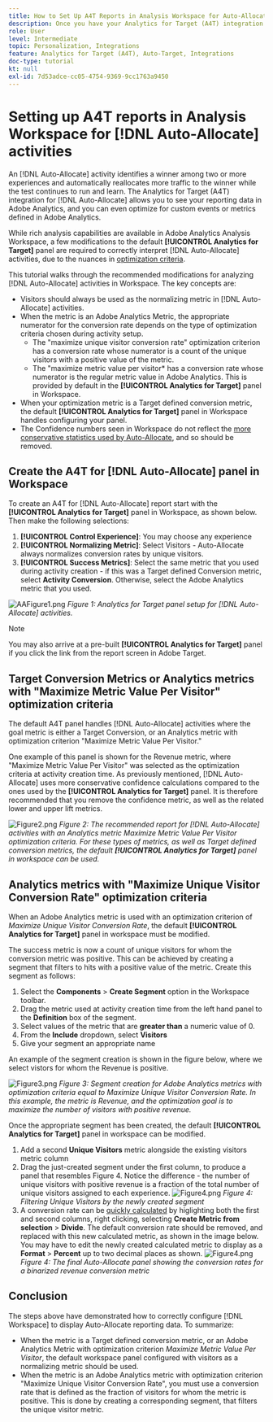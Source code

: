 ```yaml
---
title: How to Set Up A4T Reports in Analysis Workspace for Auto-Allocate Activities
description: Once you have your Analytics for Target (A4T) integration in place and you are running Auto-Allocate activities, how can you ensure you are interpreting results correctly? Follow these steps to configure A4T reports in Analysis Workspace to get expected results when running Auto-Allocate activities.
role: User
level: Intermediate
topic: Personalization, Integrations
feature: Analytics for Target (A4T), Auto-Target, Integrations
doc-type: tutorial
kt: null
exl-id: 7d53adce-cc05-4754-9369-9cc1763a9450
---
```

# Setting up A4T reports in Analysis Workspace for [!DNL Auto-Allocate] activities

An [!DNL Auto-Allocate] activity identifies a winner among two or more experiences and automatically reallocates more traffic to the winner while the test continues to run and learn. The Analytics for Target (A4T) integration for [!DNL Auto-Allocate] allows you to see your reporting data in Adobe Analytics, and you can even optimize for custom events or metrics defined in Adobe Analytics. 

While rich analysis capabilities are available in Adobe Analytics Analysis Workspace, a few modifications to the default **[!UICONTROL Analytics for Target]** panel are required to correctly interpret [!DNL Auto-Allocate] activities, due to the nuances in [optimization criteria](https://experienceleague.adobe.com/docs/target/using/integrate/a4t/a4t-at-aa.html?lang=en#supported). 

This tutorial walks through the recommended modifications for analyzing [!DNL Auto-Allocate] activities in Workspace. The key concepts are: 

* Visitors should always be used as the normalizing metric in [!DNL Auto-Allocate] activities.
* When the metric is an Adobe Analytics Metric, the appropriate numerator for the conversion rate depends on the type of optimization criteria chosen during activity setup.
  * The "maximize unique visitor conversion rate" optimization criterion has a conversion rate whose numerator is a count of the unique visitors with a positive value of the metric. 
  * The "maximize metric value per visitor* has a conversion rate whose numerator is the regular metric value in Adobe Analytics. This is provided by default in the **[!UICONTROL Analytics for Target]** panel in Workspace.
* When your optimization metric is a Target defined conversion metric, the default **[!UICONTROL Analytics for Target]** panel in Workspace handles configuring your panel. 
* The Confidence numbers seen in Workspace do not reflect the [more conservative statistics used by Auto-Allocate](https://experienceleague.adobe.com/docs/target/using/activities/auto-allocate/automated-traffic-allocation.html?lang=en#section_98388996F0584E15BF3A99C57EEB7629), and so should be removed. 


## Create the A4T for [!DNL Auto-Allocate] panel in Workspace

To create an A4T for [!DNL Auto-Allocate] report start with the **[!UICONTROL Analytics for Target]** panel in Workspace, as shown below. Then make the following selections:

1. **[!UICONTROL Control Experience]**: You may choose any experience
2. **[!UICONTROL Normalizing Metric]**: Select Visitors - Auto-Allocate always normalizes conversion rates by unique visitors.
3. **[!UICONTROL Success Metrics]**: Select the same metric that you used during activity creation - if this was a Target defined Conversion metric, select **Activity Conversion**. Otherwise, select the Adobe Analytics metric that you used.

![AAFigure1.png](assets/AAFigure1.png)
*Figure 1: Analytics for Target  panel setup for [!DNL Auto-Allocate] activities.*

>[!NOTE]
>
> You may also arrive at a pre-built **[!UICONTROL Analytics for Target]** panel if you click the link from the report screen in Adobe Target.

## Target Conversion Metrics or Analytics metrics with "Maximize Metric Value Per Visitor" optimization criteria

The default A4T panel handles [!DNL Auto-Allocate] activities where the goal metric is either a Target Conversion, or an Analytics metric with optimization criterion "Maximize Metric Value Per Visitor." 

One example of this panel is shown for the Revenue metric, where "Maximize Metric Value Per Visitor" was selected as the optimization criteria at activity creation time. As previously mentioned, [!DNL Auto-Allocate] uses more conservative confidence calculations compared to the ones used by the **[!UICONTROL Analytics for Target]** panel. It is therefore recommended that you remove the confidence metric, as well as the related lower and upper lift metrics.  

![Figure2.png](assets/AAFigure2.png)
*Figure 2: The recommended report for [!DNL Auto-Allocate] activities with an Analytics metric Maximize Metric Value Per Visitor optimization criteria. For these types of metrics, as well as Target defined conversion metrics, the default  **[!UICONTROL Analytics for Target]** panel in workspace can be used.* 


## Analytics metrics with "Maximize Unique Visitor Conversion Rate" optimization criteria

When an Adobe Analytics metric is used with an optimization criterion of *Maximize Unique Visitor Conversion Rate*, the default **[!UICONTROL Analytics for Target]** panel in workspace must be modified. 

The success metric is now a count of unique visitors for whom the conversion metric was positive. This can be achieved by creating a segment that filters to hits with a positive value of the metric. Create this segment as follows:

1. Select the **Components** > **Create Segment** option in the Workspace toolbar.
1. Drag the metric used at activity creation time from the left hand panel to the **Definition** box of the segment.
1. Select values of the metric that are **greater than** a numeric value of 0. 
1. From the **Include** dropdown, select **Visitors**
1. Give your segment an appropriate name

An example of the segment creation is shown in the figure below, where we select vistors for whom the Revenue is positive. 

![Figure3.png](assets/AAFigure3.png)
*Figure 3: Segment creation for Adobe Analytics metrics with optimization criteria equal to Maximize Unique Visitor Conversion Rate. In this example, the metric is Revenue, and the optimization goal is to maximize the number of visitors with positive revenue.*

Once the appropriate segment has been created, the default  **[!UICONTROL Analytics for Target]** panel in workspace can be modified. 

1. Add a second **Unique Visitors** metric alongside the existing visitors metric column
2. Drag the just-created segment under the first column, to produce a panel that resembles Figure 4. Notice the difference - the number of unique visitors with positive revenue is a fraction of the total number of unique visitors assigned to each experience.
![Figure4.png](assets/AAFigure4.png)
*Figure 4: Filtering Unique Visitors by the newly created segment*
3. A conversion rate can be [quickly calculated](https://experienceleague.adobe.com/docs/analytics-learn/tutorials/components/calculated-metrics/quick-calculated-metrics-in-analysis-workspace.html?lang=en) by higlighting both the first and second columns, right clicking, selecting **Create Metric from selection** > **Divide**. The default conversion rate should be removed, and replaced with this new calculated metric, as shown in the image below. You may have to edit the newly created calculated metric to display as a **Format** > **Percent** up to two decimal places as shown. 
![Figure4.png](assets/AAFigure5.png)
*Figure 4: The final Auto-Allocate panel showing the conversion rates for a binarized revenue conversion metric*


## Conclusion

The steps above have demonstrated how to correctly configure [!DNL Workspace] to display Auto-Allocate reporting data. To summarize:

* When the metric is a Target defined conversion metric, or an Adobe Analytics Metric with optimization criterion *Maximize Metric Value Per Visitor*, the default workspace panel configured with visitors as a normalizing metric should be used.
* When the metric is an Adobe Analytics metric with optimization criterion "Maximize Unique Visitor Conversion Rate", you must use a conversion rate that is defined as the fraction of visitors for whom the metric is positive. This is done by creating a corresponding segment, that filters the unique visitor metric.
